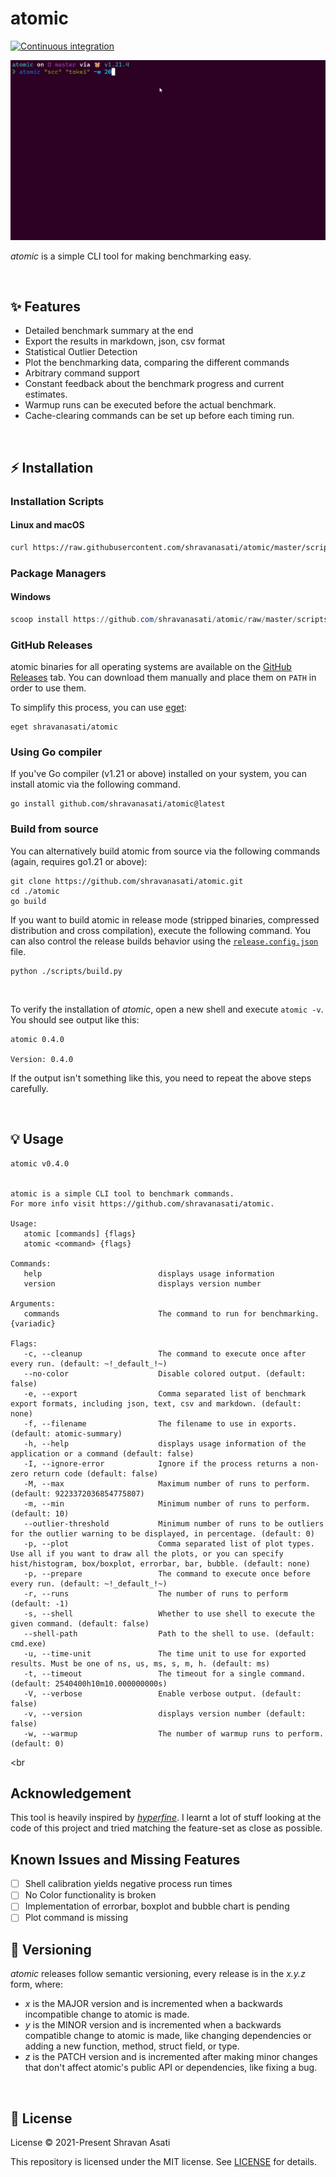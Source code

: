 # atomic

[![Continuous integration](https://github.com/shravanasati/atomic/actions/workflows/integrate.yml/badge.svg)](https://github.com/shravanasati/atomic/actions/workflows/integrate.yml)

![atomic demo](assets/demo.gif)


*atomic* is a simple CLI tool for making benchmarking easy.


<br>

## ✨ Features

- Detailed benchmark summary at the end
- Export the results in markdown, json, csv format
- Statistical Outlier Detection
- Plot the benchmarking data, comparing the different commands
- Arbitrary command support 
- Constant feedback about the benchmark progress and current estimates.
- Warmup runs can be executed before the actual benchmark.
- Cache-clearing commands can be set up before each timing run.

<br>

## ⚡️ Installation


### Installation Scripts

#### Linux and macOS

```bash
curl https://raw.githubusercontent.com/shravanasati/atomic/master/scripts/install.sh | bash
```

### Package Managers

#### Windows
```powershell
scoop install https://github.com/shravanasati/atomic/raw/master/scripts/atomic.json
```

### GitHub Releases

atomic binaries for all operating systems are available on the [GitHub Releases](https://github.com/shravanasati/atomic/releases/latest) tab. You can download them manually and place them on `PATH` in order to use them.

To simplify this process, you can use [eget](https://github.com/zyedidia/eget):
```
eget shravanasati/atomic
```

### Using Go compiler

If you've Go compiler (v1.21 or above) installed on your system, you can install atomic via the following command. 

```
go install github.com/shravanasati/atomic@latest
```


### Build from source

You can alternatively build atomic from source via the following commands (again, requires go1.21 or above):

```
git clone https://github.com/shravanasati/atomic.git
cd ./atomic
go build
```

If you want to build atomic in release mode (stripped binaries, compressed distribution and cross compilation), execute the following command. You can also control the release builds behavior using the [`release.config.json`](./scripts/release.config.json) file.

```
python ./scripts/build.py
```

<br>

To verify the installation of *atomic*, open a new shell and execute `atomic -v`. You should see output like this:
```
atomic 0.4.0

Version: 0.4.0
```
If the output isn't something like this, you need to repeat the above steps carefully.


<br>

## 💡 Usage

```
atomic v0.4.0


atomic is a simple CLI tool to benchmark commands. 
For more info visit https://github.com/shravanasati/atomic.

Usage:
   atomic [commands] {flags}
   atomic <command> {flags}

Commands: 
   help                          displays usage information
   version                       displays version number

Arguments: 
   commands                      The command to run for benchmarking. {variadic}

Flags: 
   -c, --cleanup                 The command to execute once after every run. (default: ~!_default_!~)
   --no-color                    Disable colored output. (default: false)
   -e, --export                  Comma separated list of benchmark export formats, including json, text, csv and markdown. (default: none)
   -f, --filename                The filename to use in exports. (default: atomic-summary)
   -h, --help                    displays usage information of the application or a command (default: false)
   -I, --ignore-error            Ignore if the process returns a non-zero return code (default: false)
   -M, --max                     Maximum number of runs to perform. (default: 9223372036854775807)
   -m, --min                     Minimum number of runs to perform. (default: 10)
   --outlier-threshold           Minimum number of runs to be outliers for the outlier warning to be displayed, in percentage. (default: 0)
   -p, --plot                    Comma separated list of plot types. Use all if you want to draw all the plots, or you can specify hist/histogram, box/boxplot, errorbar, bar, bubble. (default: none)
   -p, --prepare                 The command to execute once before every run. (default: ~!_default_!~)
   -r, --runs                    The number of runs to perform (default: -1)
   -s, --shell                   Whether to use shell to execute the given command. (default: false)
   --shell-path                  Path to the shell to use. (default: cmd.exe)
   -u, --time-unit               The time unit to use for exported results. Must be one of ns, us, ms, s, m, h. (default: ms)
   -t, --timeout                 The timeout for a single command. (default: 2540400h10m10.000000000s)
   -V, --verbose                 Enable verbose output. (default: false)
   -v, --version                 displays version number (default: false)
   -w, --warmup                  The number of warmup runs to perform. (default: 0)

```


<br

## Acknowledgement

This tool is heavily inspired by [*hyperfine*](https://github.com/sharkdp/hyperfine). I learnt a lot of stuff looking at the code of this project and tried matching the feature-set as close as possible.

## Known Issues and Missing Features

- [ ] Shell calibration yields negative process run times
- [ ] No Color functionality is broken
- [ ] Implementation of errorbar, boxplot and bubble chart is pending
- [ ] Plot command is missing

## 🔖 Versioning
*atomic* releases follow semantic versioning, every release is in the *x.y.z* form, where:
- *x* is the MAJOR version and is incremented when a backwards incompatible change to atomic is made.
- *y* is the MINOR version and is incremented when a backwards compatible change to atomic is made, like changing dependencies or adding a new function, method, struct field, or type.
- *z* is the PATCH version and is incremented after making minor changes that don't affect atomic's public API or dependencies, like fixing a bug.

<br>

## 📄 License
License
© 2021-Present Shravan Asati

This repository is licensed under the MIT license. See [LICENSE](LICENSE) for details.

<br>
